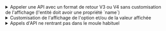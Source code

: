 <details>

<summary>Appeler une API avec un format de retour V3 ou V4 sans customisation de l'affichage (l'entité doit avoir une propriété `name`)</summary>

Rien à faire en particulier, il suffit de donner l'API à appeler :

```html
<lu-simple-select apiV3="/api/v3/axisSections" />

<lu-simple-select apiV4="/api/legumes" />
```

</details>

<details>

<summary>Customisation de l'affichage de l'option et/ou de la valeur affichée</summary>

Il faut, dans ce cas, créer votre propre directive en s'aidant de `LuCoreSelectApiV4Directive` ou de `LuCoreSelectApiV3Directive`:

```typescript
import { Directive } from '@angular/core';
import { LuCoreSelectApiV4Directive } from '@lucca-front/ng/core-select/api';

export interface Legume {
  id: number;
  name: string;
  color: string;
}

@Directive({
  selector: '[luLegumes]',
  standalone: true,
  exportAs: 'luLegumes',
})
export class LuCoreSelectLegumesDirective extends LuCoreSelectApiV4Directive<Legume> {
  public constructor() {
    super();
    this.apiV4 = '/api/legumes';
  }
}
```

```html
<!-- Il faut récupérer la référence à la directive custom (ex #legumesRef) -->
<lu-simple-select luLegumes #legumesRef="luLegumes">
  <!-- On peut maintenant avoir le bon typage en passant le select exposé par la directive -->
  <ng-container *luDisplayer="let legume; select: legumesRef.select">
    <span [style.background-color]="legume.color">{{ legume.name }}</span>
  </ng-container>

  <ng-container *luOption="let legume; select: legumesRef.select">
    <!-- Il n'est pas obligatoire de fournir un luOption **et** un luDisplayer -->
    {{ legume.name }} ({{ legume.color }})
  </ng-container>
</lu-simple-select>
```

</details>

<details>

<summary>Appels d'API ne rentrant pas dans le moule habituel</summary>

Il faut, dans ce cas, créer votre propre directive en s'aidant de `ALuCoreSelectApiDirective` :

```typescript
import { Directive, input } from '@angular/core';
import { ALuCoreSelectApiDirective } from '@lucca-front/ng/core-select/api';

interface MyCustomEntity {
  code: number;
  name: string;
}

interface MyCustomApiQuery {
  exampleFilter?: string;
  clue?: string;
}

@Directive({
  selector: '[luMyCustomApi]',
  standalone: true,
  exportAs: 'luMyCustomApi',
})
export class LuCoreSelectMyCustomApiDirective extends ALuCoreSelectApiDirective<MyCustomEntity, MyCustomApiQuery> {
  #customApiService = inject(MyCustomApiService);

  exampleFilter = input<string>();

  protected params$ = combineLatest([
    toObservable(this.exampleFilter$),
    this.clue$, // ALuCoreSelectApiDirective is bound to the select's clue
  ]).pipe(map(([exampleFilter, clue]) => ({ exampleFilter, clue })));

  protected optionComparer = (a: MyCustomEntity, b: MyCustomEntity) => a.code === b.code;

  protected getOptions(params: MyCustomApiQuery, page: number): Observable<MyCustomEntity[]> {
    return this.#customApiService.getAll(params, page);
  }
}
```

```html
<!-- Il faut récupérer la référence à la directive custom (ex #myCustomApiRef) -->
<lu-simple-select luMyCustomApi #myCustomApiRef="luMyCustomApi">
  <ng-container *luDisplayer="let entity; select: myCustomApiRef.select">
    <!-- On peut maintenant avoir le bon typage en passant le select exposé par la directive -->
    Sélectionnée : {{ entity.name }} ({{ entity.code }})
  </ng-container>

  <ng-container *luOption="let entity; select: myCustomApiRef.select">
    <!-- Il n'est pas obligatoire de fournir un luOption **et** un luDisplayer -->
    Option: {{ entity.name }} ({{ entity.code }})
  </ng-container>
</lu-simple-select>
```

</details>
